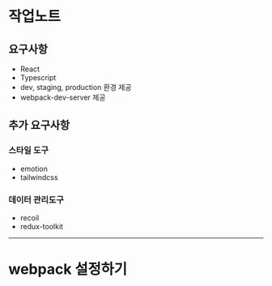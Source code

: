 # 작업노트

## 요구사항

- React
- Typescript
- dev, staging, production 환경 제공
- webpack-dev-server 제공

## 추가 요구사항
### 스타일 도구
- emotion
- tailwindcss

### 데이터 관리도구 
- recoil
- redux-toolkit

---
# webpack 설정하기


